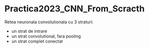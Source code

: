 # Practica2023_CNN_From_Scracth

Retea neuronala convolutionala cu 3 straturi:
- un strat de intrare
- un strat convolutional, fara pooling
- un strat complet conectat
